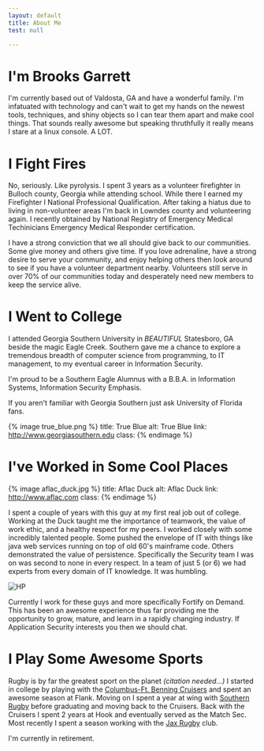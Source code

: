 ```yaml
---
layout: default
title: About Me
test: null

---
```


# I'm Brooks Garrett
I'm currently based out of Valdosta, GA and have a wonderful family. I'm infatuated with technology and can't wait to get my hands on the newest tools, techniques, and shiny objects so I can tear them apart and make cool things. That sounds really awesome but speaking thruthfully it really means I stare at a linux console. A LOT.

# I Fight Fires
No, seriously. Like pyrolysis. I spent 3 years as a volunteer firefighter in Bulloch county, Georgia while attending school. While there I earned my Firefighter I National Professional Qualification. After taking a hiatus due to living in non-volunteer areas I'm back in Lowndes county and volunteering again. I recently obtained by National Registry of Emergency Medical Techinicians Emergency Medical Responder certification.

I have a strong conviction that we all should give back to our communities. Some give money and others give time. If you love adrenaline, have a strong desire to serve your community, and enjoy helping others then look around to see if you have a volunteer department nearby. Volunteers still serve in over 70% of our communities today and desperately need new members to keep the service alive.

# I Went to College
I attended Georgia Southern University in *BEAUTIFUL* Statesboro, GA beside the magic Eagle Creek. Southern gave me a chance to explore a tremendous breadth of computer science from programming, to IT management, to my eventual career in Information Security.

I'm proud to be a Southern Eagle Alumnus with a B.B.A. in Information Systems, Information Security Emphasis.

If you aren't familiar with Georgia Southern just ask University of Florida fans.

{% image true_blue.png %}
  title: True Blue
  alt: True Blue
  link: http://www.georgiasouthern.edu
  class:
{% endimage %}

# I've Worked in Some Cool Places
{% image aflac_duck.jpg %}
  title: Aflac Duck
  alt: Aflac Duck
  link: http://www.aflac.com
  class: 
{% endimage %}


I spent a couple of years with this guy at my first real job out of college. Working at the Duck taught me the importance of teamwork, the value of work ethic, and a healthy respect for my peers. I worked closely with some incredibly talented people. Some pushed the envelope of IT with things like java web services running on top of old 60's mainframe code. Others demonstrated the value of persistence. Specifically the Security team I was on was second to none in every respect. In a team of just 5 (or 6) we had experts from every domain of IT knowledge. It was humbling.

![HP](http://data.brooksgarrett.com/images/hp_logo.jpg)

Currently I work for these guys and more specifically Fortify on Demand. This has been an awesome experience thus far providing me the opportunity to grow, mature, and learn in a rapidly changing industry. If Application Security interests you then we should chat.

# I Play Some Awesome Sports
Rugby is by far the greatest sport on the planet *(citation needed...)* I started in college by playing with the [Columbus-Ft. Benning Cruisers](http://columbus-benningrugby.com) and spent an awesome season at Flank. Moving on I spent a year at wing with [Southern Rugby](http://southernrugby.webs.com/) before graduating and moving back to the Cruisers. Back with the Cruisers I spent 2 years at Hook and eventually served as the Match Sec. Most recently I spent a season working with the [Jax Rugby](http://jaxrugby.org/) club.

I'm currently in retirement.

